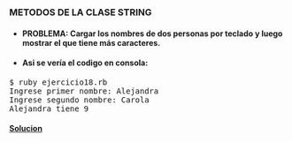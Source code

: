 ### METODOS DE LA CLASE STRING

* #### PROBLEMA: Cargar los nombres de dos personas por teclado y luego mostrar el que tiene más caracteres.


* #### Asi se vería el codigo en consola:

<pre>
$ ruby ejercicio18.rb
Ingrese primer nombre: Alejandra
Ingrese segundo nombre: Carola
Alejandra tiene 9
</pre>

#### [Solucion][1]
[1]:/Ejercicio18/ejercicio18.rb